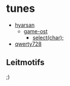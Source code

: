 # tunes

* [hyarsan](./hyarsan)
  * [game-ost](./hyarsan/game-ost)
    * [select(char);](./hyarsan/game-ost)
* [qwerty728](./qwerty728)

## Leitmotifs

;)
